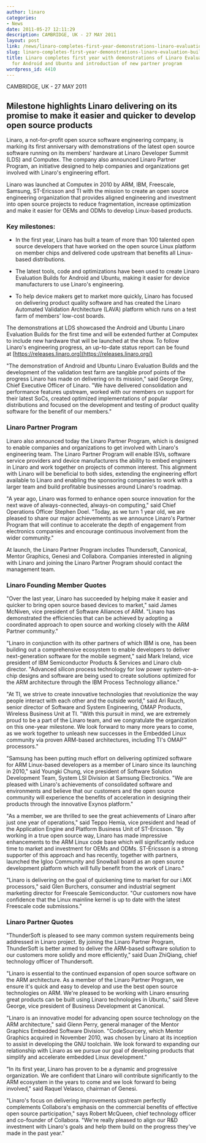 ```yaml
---
author: linaro
categories:
- News
date: 2011-05-27 12:11:29
description: CAMBRIDGE, UK - 27 MAY 2011
layout: post
link: /news/linaro-completes-first-year-demonstrations-linaro-evaluation-builds-android-ubuntu-introduction-new-partner-program/
slug: linaro-completes-first-year-demonstrations-linaro-evaluation-builds-android-ubuntu-introduction-new-partner-program
title: Linaro completes first year with demonstrations of Linaro Evaluation Builds
  for Android and Ubuntu and introduction of new partner program
wordpress_id: 4410
---
```


CAMBRIDGE, UK - 27 MAY 2011

## Milestone highlights Linaro delivering on its promise to make it easier and quicker to develop open source products


Linaro, a not-for-profit open source software engineering company, is marking its first anniversary with demonstrations of the latest open source software running on its members' hardware at Linaro Developer Summit (LDS) and Computex. The company also announced Linaro Partner Program, an initiative designed to help companies and organizations get involved with Linaro's engineering effort.

Linaro was launched at Computex in 2010 by ARM, IBM, Freescale, Samsung, ST-Ericsson and TI with the mission to create an open source engineering organization that provides aligned engineering and investment into open source projects to reduce fragmentation, increase optimization and make it easier for OEMs and ODMs to develop Linux-based products.


### Key milestones:

	
  * In the first year, Linaro has built a team of more than 100 talented open source developers that have worked on the open source Linux platform on member chips and delivered code upstream that benefits all Linux-based distributions.

	
  * The latest tools, code and optimizations have been used to create Linaro Evaluation Builds for Android and Ubuntu, making it easier for device manufacturers to use Linaro's engineering.

	
  * To help device makers get to market more quickly, Linaro has focused on delivering product quality software and has created the Linaro Automated Validation Architecture (LAVA) platform which runs on a test farm of members' low-cost boards.


The demonstrations at LDS showcased the Android and Ubuntu Linaro Evaluation Builds for the first time and will be extended further at Computex to include new hardware that will be launched at the show. To follow Linaro's engineering progress, an up-to-date status report can be found at [https://releases.linaro.org](https://releases.linaro.org/)

"The demonstration of Android and Ubuntu Linaro Evaluation Builds and the development of the validation test farm are tangible proof points of the progress Linaro has made on delivering on its mission," said George Grey, Chief Executive Officer of Linaro. "We have delivered consolidation and performance features upstream, worked with our members on support for their latest SoCs, created optimized implementations of popular distributions and focused on the development and testing of product quality software for the benefit of our members."


### Linaro Partner Program

Linaro also announced today the Linaro Partner Program, which is designed to enable companies and organizations to get involved with Linaro's engineering team. The Linaro Partner Program will enable ISVs, software service providers and device manufacturers the ability to embed engineers in Linaro and work together on projects of common interest. This alignment with Linaro will be beneficial to both sides, extending the engineering effort available to Linaro and enabling the sponsoring companies to work with a larger team and build profitable businesses around Linaro's roadmap.

"A year ago, Linaro was formed to enhance open source innovation for the next wave of always-connected, always-on computing," said Chief Operations Officer Stephen Doel. "Today, as we turn 1 year old, we are pleased to share our major achievements as we announce Linaro's Partner Program that will continue to accelerate the depth of engagement from electronics companies and encourage continuous involvement from the wider community."

At launch, the Linaro Partner Program includes Thundersoft, Canonical, Mentor Graphics, Genesi and Collabora. Companies interested in aligning with Linaro and joining the Linaro Partner Program should contact the management team.

### Linaro Founding Member Quotes


"Over the last year, Linaro has succeeded by helping make it easier and quicker to bring open source based devices to market," said James McNiven, vice president of Software Alliances of ARM. "Linaro has demonstrated the efficiencies that can be achieved by adopting a coordinated approach to open source and working closely with the ARM Partner community."

"Linaro in conjunction with its other partners of which IBM is one, has been building out a comprehensive ecosystem to enable developers to deliver next-generation software for the mobile segment," said Mark Ireland, vice president of IBM Semiconductor Products & Services and Linaro club director. "Advanced silicon process technology for low power system-on-a-chip designs and software are being used to create solutions optimized for the ARM architecture through the IBM Process Technology alliance."

"At TI, we strive to create innovative technologies that revolutionize the way people interact with each other and the outside world," said Ari Rauch, senior director of Software and System Engineering, OMAP Products, Wireless Business Unit at TI. "With this pursuit in mind, we are extremely proud to be a part of the Linaro team, and we congratulate the organization on this one-year milestone. We look forward to many more years to come, as we work together to unleash new successes in the Embedded Linux community via proven ARM-based architectures, including TI's OMAP™ processors."

"Samsung has been putting much effort on delivering optimized software for ARM Linux-based developers as a member of Linaro since its launching in 2010," said Youngki Chung, vice president of Software Solution Development Team, System LSI Division at Samsung Electronics. "We are pleased with Linaro's achievements of consolidated software and environments and believe that our customers and the open source community will experience the benefits of acceleration in designing their products through the innovative Exynos platform."

"As a member, we are thrilled to see the great achievements of Linaro after just one year of operations," said Teppo Hemia, vice president and head of the Application Engine and Platform Business Unit of ST-Ericsson. "By working in a true open source way, Linaro has made impressive enhancements to the ARM Linux code base which will significantly reduce time to market and investment for OEMs and ODMs. ST-Ericsson is a strong supporter of this approach and has recently, together with partners, launched the Igloo Community and Snowball board as an open source development platform which will fully benefit from the work of Linaro."

"Linaro is delivering on the goal of quickening time to market for our i.MX processors," said Glen Burchers, consumer and industrial segment marketing director for Freescale Semiconductor. "Our customers now have confidence that the Linux mainline kernel is up to date with the latest Freescale code submissions."


### Linaro Partner Quotes


"ThunderSoft is pleased to see many common system requirements being addressed in Linaro project. By joining the Linaro Partner Program, ThunderSoft is better armed to deliver the ARM-based software solution to our customers more solidly and more efficiently," said Duan ZhiQiang, chief technology officer of Thundersoft.

"Linaro is essential to the continued expansion of open source software on the ARM architecture. As a member of the Linaro Partner Program, we ensure it's quick and easy to develop and use the best open source technologies on ARM. We're pleased to be working with Linaro ensuring great products can be built using Linaro technologies in Ubuntu," said Steve George, vice president of Business Development at Canonical.

"Linaro is an innovative model for advancing open source technology on the ARM architecture," said Glenn Perry, general manager of the Mentor Graphics Embedded Software Division. "CodeSourcery, which Mentor Graphics acquired in November 2010, was chosen by Linaro at its inception to assist in developing the GNU toolchain. We look forward to expanding our relationship with Linaro as we pursue our goal of developing products that simplify and accelerate embedded Linux development."

"In its first year, Linaro has proven to be a dynamic and progressive organization. We are confident that Linaro will contribute significantly to the ARM ecosystem in the years to come and we look forward to being involved," said Raquel Velasco, chairman of Genesi.

"Linaro's focus on delivering improvements upstream perfectly complements Collabora's emphasis on the commercial benefits of effective open source participation," says Robert McQueen, chief technology officer and co-founder of Collabora. "We're really pleased to align our R&D investment with Linaro's goals and help them build on the progress they've made in the past year."